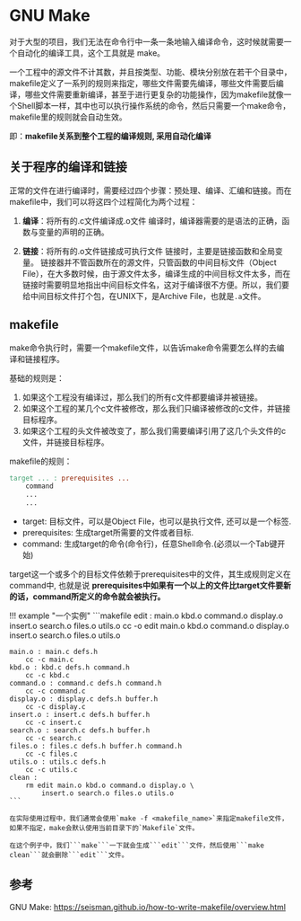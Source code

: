 # GNU Make
对于大型的项目，我们无法在命令行中一条一条地输入编译命令，这时候就需要一个自动化的编译工具，这个工具就是 make。

一个工程中的源文件不计其数，并且按类型、功能、模块分别放在若干个目录中，makefile定义了一系列的规则来指定，哪些文件需要先编译，哪些文件需要后编译，哪些文件需要重新编译，甚至于进行更复杂的功能操作，因为makefile就像一个Shell脚本一样，其中也可以执行操作系统的命令，然后只需要一个make命令，makefile里的规则就会自动生效。

即：**makefile关系到整个工程的编译规则, 采用自动化编译**

## 关于程序的编译和链接
正常的文件在进行编译时，需要经过四个步骤：预处理、编译、汇编和链接。而在makefile中，我们可以将这四个过程简化为两个过程：
1. **编译**：将所有的.c文件编译成.o文件
编译时，编译器需要的是语法的正确，函数与变量的声明的正确。


2. **链接**：将所有的.o文件链接成可执行文件
链接时，主要是链接函数和全局变量。
链接器并不管函数所在的源文件，只管函数的中间目标文件（Object File），在大多数时候，由于源文件太多，编译生成的中间目标文件太多，而在链接时需要明显地指出中间目标文件名，这对于编译很不方便。所以，我们要给中间目标文件打个包，在UNIX下，是Archive File，也就是`.a`文件。

## makefile

make命令执行时，需要一个makefile文件，以告诉make命令需要怎么样的去编译和链接程序。

基础的规则是：
1. 如果这个工程没有编译过，那么我们的所有c文件都要编译并被链接。
2. 如果这个工程的某几个c文件被修改，那么我们只编译被修改的c文件，并链接目标程序。
3. 如果这个工程的头文件被改变了，那么我们需要编译引用了这几个头文件的c文件，并链接目标程序。

makefile的规则：
```makefile
target ... : prerequisites ...
    command
    ...
    ...
```
- target: 目标文件，可以是Object File，也可以是执行文件, 还可以是一个标签.
- prerequisites: 生成target所需要的文件或者目标.
- command: 生成target的命令(命令行)，任意Shell命令.(必须以一个Tab键开始)

target这一个或多个的目标文件依赖于prerequisites中的文件，其生成规则定义在command中, 也就是说
**prerequisites中如果有一个以上的文件比target文件要新的话，command所定义的命令就会被执行。**


!!! example "一个实例"
    ```makefile 
    edit : main.o kbd.o command.o display.o \
            insert.o search.o files.o utils.o
        cc -o edit main.o kbd.o command.o display.o \
            insert.o search.o files.o utils.o

    main.o : main.c defs.h
        cc -c main.c
    kbd.o : kbd.c defs.h command.h
        cc -c kbd.c
    command.o : command.c defs.h command.h
        cc -c command.c
    display.o : display.c defs.h buffer.h
        cc -c display.c
    insert.o : insert.c defs.h buffer.h
        cc -c insert.c
    search.o : search.c defs.h buffer.h
        cc -c search.c
    files.o : files.c defs.h buffer.h command.h
        cc -c files.c
    utils.o : utils.c defs.h
        cc -c utils.c
    clean :
        rm edit main.o kbd.o command.o display.o \
            insert.o search.o files.o utils.o
    ```

    在实际使用过程中，我们通常会使用`make -f <makefile_name>`来指定makefile文件，如果不指定，make会默认使用当前目录下的`Makefile`文件。

    在这个例子中，我们```make```一下就会生成```edit```文件，然后使用```make clean```就会删除```edit```文件。



## 参考

  GNU Make: https://seisman.github.io/how-to-write-makefile/overview.html